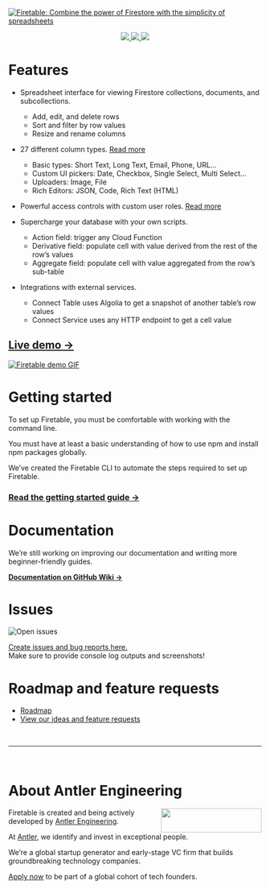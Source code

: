 [![Firetable: Combine the power of Firestore with the simplicity of spreadsheets](https://firetable.io/social-image.jpg)](https://firetable.io)

<p align="center">
  
  <a aria-label="License" href="https://github.com/AntlerVC/firetable/blob/master/LICENSE">
    <img src="https://badgen.net/github/license/AntlerVC/firetable" />
  </a>
  
  <a aria-label="Commits" href="https://github.com/AntlerVC/firetable/commits/develop">
    <img src="https://badgen.net/github/last-commit/AntlerVC/firetable/develop" />
  </a>
  
  <a aria-label="Firetable CLI" href="https://npmjs.com/package/firetable">
    <img src="https://badgen.net/npm/v/firetable" />
  </a>

</p>

# Features

- Spreadsheet interface for viewing Firestore collections, documents, and
  subcollections.

  - Add, edit, and delete rows
  - Sort and filter by row values
  - Resize and rename columns

- 27 different column types.
  [Read more](https://github.com/AntlerVC/firetable/wiki/Column-Types)

  - Basic types: Short Text, Long Text, Email, Phone, URL…
  - Custom UI pickers: Date, Checkbox, Single Select, Multi Select…
  - Uploaders: Image, File
  - Rich Editors: JSON, Code, Rich Text (HTML)

- Powerful access controls with custom user roles.
  [Read more](https://github.com/AntlerVC/firetable/wiki/Role-Based-Security-Rules)

- Supercharge your database with your own scripts.

  - Action field: trigger any Cloud Function
  - Derivative field: populate cell with value derived from the rest of the
    row’s values
  - Aggregate field: populate cell with value aggregated from the row’s
    sub-table

- Integrations with external services.
  - Connect Table uses Algolia to get a snapshot of another table’s row values
  - Connect Service uses any HTTP endpoint to get a cell value

## [Live demo →](https://try.firetable.io)

<a href="https://try.firetable.io">
  <img align="center" alt="Firetable demo GIF" src="https://firetable.io/demo.gif">
</a>

# Getting started

To set up Firetable, you must be comfortable with working with the command line.

You must have at least a basic understanding of how to use npm and install npm
packages globally.

We’ve created the Firetable CLI to automate the steps required to set up
Firetable.

### [**Read the getting started guide →**](https://github.com/AntlerVC/firetable/wiki/Getting-Started)

# Documentation

We’re still working on improving our documentation and writing more
beginner-friendly guides.

[**Documentation on GitHub Wiki →**](https://github.com/AntlerVC/firetable/wiki)

# Issues

![Open issues](https://badgen.net/github/open-issues/AntlerVC/firetable)

[Create issues and bug reports here.](https://github.com/antlervc/firetable/issues)  
Make sure to provide console log outputs and screenshots!

# Roadmap and feature requests

- [Roadmap](https://github.com/AntlerVC/firetable/wiki/Roadmap)
- [View our ideas and feature requests](https://github.com/AntlerVC/firetable/projects/1)

<br />

---

<br />

# About Antler Engineering

<img src="https://firebasestorage.googleapis.com/v0/b/antler-vc.appspot.com/o/antler-logo.svg?alt=media&token=34db0e2e-1d24-4995-9efa-8bf209c55613" align="right" width="200" height="48" />

Firetable is created and being actively developed by
[Antler Engineering](https://twitter.com/AntlerEng).

At [Antler](https://antler.co), we identify and invest in exceptional people.

We’re a global startup generator and early-stage VC firm that builds
groundbreaking technology companies.

[Apply now](<https://www.antler.co/apply?utm_source=Firetable&utm_medium=website&utm_campaign=Thu%20Apr%2016%202020%2018:00:00%20GMT%2B0200%20(CEST)&utm_content=TechTracking>)
to be part of a global cohort of tech founders.
